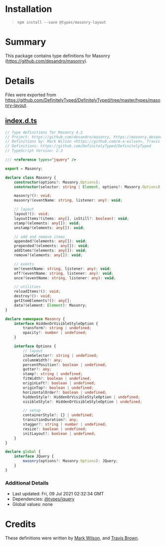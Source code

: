 # Installation
> `npm install --save @types/masonry-layout`

# Summary
This package contains type definitions for Masonry (https://github.com/desandro/masonry).

# Details
Files were exported from https://github.com/DefinitelyTyped/DefinitelyTyped/tree/master/types/masonry-layout.
## [index.d.ts](https://github.com/DefinitelyTyped/DefinitelyTyped/tree/master/types/masonry-layout/index.d.ts)
````ts
// Type definitions for Masonry 4.2
// Project: https://github.com/desandro/masonry, https://masonry.desandro.com
// Definitions by: Mark Wilson <https://github.com/m-a-wilson>, Travis Brown <https://github.com/warriorrocker>
// Definitions: https://github.com/DefinitelyTyped/DefinitelyTyped
// TypeScript Version: 2.3

/// <reference types="jquery" />

export = Masonry;

declare class Masonry {
    constructor(options?: Masonry.Options);
    constructor(selector: string | Element, options?: Masonry.Options);

    masonry?(): void;
    masonry?(eventName: string, listener: any): void;

    // layout
    layout?(): void;
    layoutItems?(items: any[], isStill?: boolean): void;
    stamp?(elements: any[]): void;
    unstamp?(elements: any[]): void;

    // add and remove items
    appended?(elements: any[]): void;
    prepended?(elements: any[]): void;
    addItems?(elements: any[]): void;
    remove?(elements: any[]): void;

    // events
    on?(eventName: string, listener: any): void;
    off?(eventName: string, listener: any): void;
    once?(eventName: string, listener: any): void;

    // utilities
    reloadItems?(): void;
    destroy?(): void;
    getItemElements?(): any[];
    data?(element: Element): Masonry;
}

declare namespace Masonry {
    interface HiddenOrVisibleStyleOption {
        transform?: string | undefined;
        opacity?: number | undefined;
    }

    interface Options {
        // layout
        itemSelector?: string | undefined;
        columnWidth?: any;
        percentPosition?: boolean | undefined;
        gutter?: any;
        stamp?: string | undefined;
        fitWidth?: boolean | undefined;
        originLeft?: boolean | undefined;
        originTop?: boolean | undefined;
        horizontalOrder?: boolean | undefined;
        hiddenStyle?: HiddenOrVisibleStyleOption | undefined;
        visibleStyle?: HiddenOrVisibleStyleOption | undefined;

        // setup
        containerStyle?: {} | undefined;
        transitionDuration?: any;
        stagger?: string | number | undefined;
        resize?: boolean | undefined;
        initLayout?: boolean | undefined;
    }
}

declare global {
    interface JQuery {
        masonry(options?: Masonry.Options): JQuery;
    }
}

````

### Additional Details
 * Last updated: Fri, 09 Jul 2021 02:32:34 GMT
 * Dependencies: [@types/jquery](https://npmjs.com/package/@types/jquery)
 * Global values: none

# Credits
These definitions were written by [Mark Wilson](https://github.com/m-a-wilson), and [Travis Brown](https://github.com/warriorrocker).
